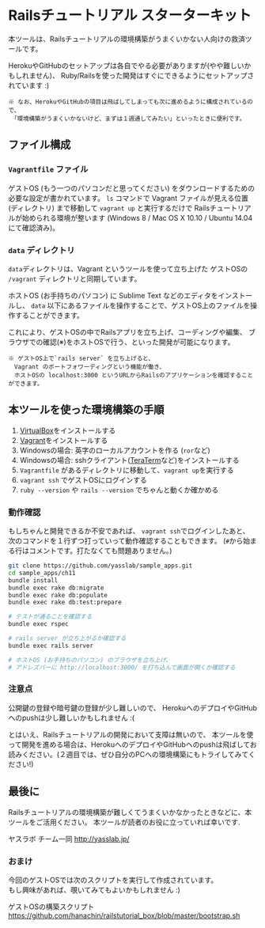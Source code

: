 # Railsチュートリアル スターターキット

本ツールは、Railsチュートリアルの環境構築がうまくいかない人向けの救済ツールです。

HerokuやGitHubのセットアップは各自でやる必要がありますが(やや難しいかもしれません)、
Ruby/Railsを使った開発はすぐにできるようにセットアップされています :)

```
※ なお、HerokuやGitHubの項目は飛ばしてしまっても次に進めるように構成されているので、
　「環境構築がうまくいかないけど、まずは１週通してみたい」といったときに便利です。
```

## ファイル構成

### `Vagrantfile` ファイル

ゲストOS (もう一つのパソコンだと思ってください) をダウンロードするための必要な設定が書かれています。
`ls` コマンドで Vagrant ファイルが見える位置 (ディレクトリ) まで移動して `vagrant up` と実行するだけで
Railsチュートリアルが始められる環境が整います (Windows 8 / Mac OS X 10.10 / Ubuntu 14.04 にて確認済み)。

### `data` ディレクトリ

`data`ディレクトリは、Vagrant というツールを使って立ち上げた
ゲストOSの `/vagrant` ディレクトリと同期しています。

ホストOS (お手持ちのパソコン) に Sublime Text などのエディタをインストールし、
`data` 以下にあるファイルを操作することで、ゲストOS上のファイルを操作することができます。

これにより、ゲストOSの中でRailsアプリを立ち上げ、コーディングや編集、
ブラウザでの確認(※)をホストOSで行う、といった開発が可能になります。

```
※ ゲストOS上で`rails server` を立ち上げると、
　Vagrant のポートフォワーディングという機能が働き、
　ホストOSの localhost:3000 というURLからRailsのアプリケーションを確認することができます。
```

## 本ツールを使った環境構築の手順

1. [VirtualBox](http://www.oracle.com/technetwork/server-storage/virtualbox/downloads/index.html?ssSourceSiteId=otnjp)をインストールする
2. [Vagrant](https://www.vagrantup.com/downloads.html)をインストールする
3. Windowsの場合: 英字のローカルアカウントを作る (`ror`など)
4. Windowsの場合: sshクライアント([TeraTerm](http://ttssh2.sourceforge.jp/)など)をインストールする
5. `Vagrantfile` があるディレクトリに移動して、`vagrant up`を実行する
6. `vagrant ssh` でゲストOSにログインする
7. `ruby --version` や `rails --version` でちゃんと動くか確かめる


### 動作確認

もしちゃんと開発できるか不安であれば、
`vagrant ssh`でログインしたあと、
次のコマンドを１行ずつ打っていって動作確認することもできます。
(`#`から始まる行はコメントです。打たなくても問題ありません。)

```sh
git clone https://github.com/yasslab/sample_apps.git
cd sample_apps/ch11
bundle install
bundle exec rake db:migrate
bundle exec rake db:populate
bundle exec rake db:test:prepare

# テストが通ることを確認する
bundle exec rspec

# rails server が立ち上がるか確認する
bundle exec rails server

# ホストOS (お手持ちのパソコン) のブラウザを立ち上げ、
# アドレズバーに http://localhost:3000/ を打ち込んで画面が開くか確認する
```

### 注意点

公開鍵の登録や暗号鍵の登録が少し難しいので、
HerokuへのデプロイやGitHubへのpushは少し難しいかもしれません :(

とはいえ、Railsチュートリアルの開発において支障は無いので、
本ツールを使って開発を進める場合は、HerokuへのデプロイやGitHubへのpushは飛ばしてお読みください。(２週目では、ぜひ自分のPCへの環境構築にもトライしてみてください!)


## 最後に

Railsチュートリアルの環境構築が難しくてうまくいかなかったときなどに、本ツールをご活用ください。
本ツールが読者のお役に立っていれば幸いです.

ヤスラボ チーム一同
http://yasslab.jp/




### おまけ

今回のゲストOSでは次のスクリプトを実行して作成されています。    
もし興味があれば、覗いてみてもよいかもしれません :)

ゲストOSの構築スクリプト    
https://github.com/hanachin/railstutorial_box/blob/master/bootstrap.sh


